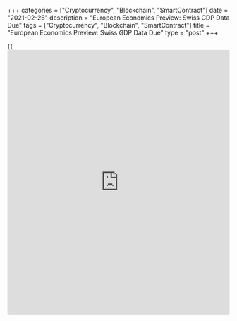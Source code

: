 +++
categories = ["Cryptocurrency", "Blockchain", "SmartContract"]
date = "2021-02-26"
description = "European Economics Preview: Swiss GDP Data Due"
tags = ["Cryptocurrency", "Blockchain", "SmartContract"]
title = "European Economics Preview: Swiss GDP Data Due"
type = "post"
+++

{{<iframe id="large-banner" src="https://www.bounty.group/#slide=11.0" width="100%" height="600" scrolling="no" style="border: 0px solid rgb(216, 221, 230); border-radius: 3px;">}}

Quarterly national accounts data from Switzerland is due on Friday,
headlining a busy day for the European economic [news](https://www.letsplayfx.com/blog/forex-news-website/).

At 1.00 am ET, Statistics Finland publishes import prices and the fourth
quarter GDP data.

At 2.00 am ET, Destatis is slated to issue Germany's import prices for
January. Prices are forecast to fall 2.1 percent on year, following a
3.4 percent decrease in December.  
  
At 2.45 am ET, the French statistical office Insee publishes revised GDP
data and flash consumer prices and household spending data. According to
preliminary estimate, released on January 29, the [economy][1] had
shrunk 1.3 percent in the fourth quarter. Inflation is expected to halve
to 0.3 percent in February from 0.6 percent in January.

At 3.00 am ET, Switzerland's GDP data is due. Economists forecast the
economy to grow 0.1 percent on quarter after rising 7.2 percent in the
third quarter.

In the meantime, flash consumer prices from Spain and unemployment from
Hungary are due. Economists expect inflation to rise to 0.6 percent in
February from 0.5 percent in January.

Half an hour later, Statistics Sweden releases revised GDP for the
fourth quarter, foreign trade, producer prices and retail sales figures
for January.

At 4.00 am ET, revised GDP data is due from Poland.

For comments and feedback [contact](https://www.playgroundfx.com/contact/): editorial@rtt[news](https://www.letsplayfx.com/blog/forex-news-website/).com

[Economic News][1]

 **What parts of the world are seeing the best (and worst) economic
performances lately? Click[here][2] to check out our [Econ Scorecard][2]
and find out! See up-to-the-moment [ranking](https://www.playgroundfx.com/blog/crypto-exchange-ranking/)s for the best and worst
performers in [GDP][2], [unemployment rate][3], [inflation][4] and much
more.**

   1. www.rtt[news](https://www.letsplayfx.com/blog/forex-news-website/).com/Content/EconomicNews.aspx
   2. www.rtt[news](https://www.letsplayfx.com/blog/forex-news-website/).com/economic-scorecard/world-rank/GDP/highest-performance.aspx
   3. www.rtt[news](https://www.letsplayfx.com/blog/forex-news-website/).com/economic-scorecard/world-rank/unemployment-rate/lowest-performance.aspx
   4. www.rtt[news](https://www.letsplayfx.com/blog/forex-news-website/).com/economic-scorecard/world-rank/CPI/highest-performance.aspx
